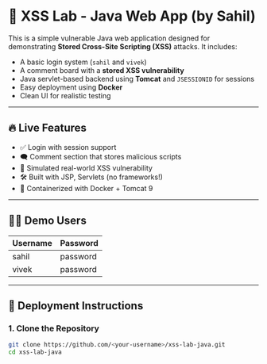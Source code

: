 # 🧪 XSS Lab - Java Web App (by Sahil)

This is a simple vulnerable Java web application designed for demonstrating **Stored Cross-Site Scripting (XSS)** attacks. It includes:

- A basic login system (`sahil` and `vivek`)
- A comment board with a **stored XSS vulnerability**
- Java servlet-based backend using **Tomcat** and `JSESSIONID` for sessions
- Easy deployment using **Docker**
- Clean UI for realistic testing

---

## 🔥 Live Features

- ✅ Login with session support
- 🗨️ Comment section that stores malicious scripts
- 🚨 Simulated real-world XSS vulnerability
- 🛠 Built with JSP, Servlets (no frameworks!)
- 🐳 Containerized with Docker + Tomcat 9

---

## 🧑‍💻 Demo Users

| Username | Password |
|----------|----------|
| sahil    | password |
| vivek    | password |

---

## 🚀 Deployment Instructions

### 1. Clone the Repository

```bash
git clone https://github.com/<your-username>/xss-lab-java.git
cd xss-lab-java
